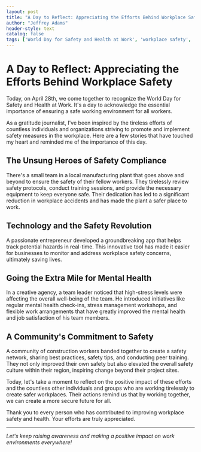 ```yaml
---
layout: post
title: "A Day to Reflect: Appreciating the Efforts Behind Workplace Safety"
author: "Jeffrey Adams"
header-style: text
catalog: false
tags: ['World Day for Safety and Health at Work', 'workplace safety', 'health', 'mental health', 'innovation', 'entrepreneurship', 'technology', 'safety compliance', 'community', 'awareness']
---
```


# A Day to Reflect: Appreciating the Efforts Behind Workplace Safety

Today, on April 28th, we come together to recognize the World Day for Safety and Health at Work. It's a day to acknowledge the essential importance of ensuring a safe working environment for all workers.

As a gratitude journalist, I've been inspired by the tireless efforts of countless individuals and organizations striving to promote and implement safety measures in the workplace. Here are a few stories that have touched my heart and reminded me of the importance of this day.

## The Unsung Heroes of Safety Compliance

There's a small team in a local manufacturing plant that goes above and beyond to ensure the safety of their fellow workers. They tirelessly review safety protocols, conduct training sessions, and provide the necessary equipment to keep everyone safe. Their dedication has led to a significant reduction in workplace accidents and has made the plant a safer place to work.

## Technology and the Safety Revolution

A passionate entrepreneur developed a groundbreaking app that helps track potential hazards in real-time. This innovative tool has made it easier for businesses to monitor and address workplace safety concerns, ultimately saving lives.

## Going the Extra Mile for Mental Health

In a creative agency, a team leader noticed that high-stress levels were affecting the overall well-being of the team. He introduced initiatives like regular mental health check-ins, stress management workshops, and flexible work arrangements that have greatly improved the mental health and job satisfaction of his team members.

## A Community's Commitment to Safety

A community of construction workers banded together to create a safety network, sharing best practices, safety tips, and conducting peer training. They not only improved their own safety but also elevated the overall safety culture within their region, inspiring change beyond their project sites.

Today, let's take a moment to reflect on the positive impact of these efforts and the countless other individuals and groups who are working tirelessly to create safer workplaces. Their actions remind us that by working together, we can create a more secure future for all.

Thank you to every person who has contributed to improving workplace safety and health. Your efforts are truly appreciated.

---

*Let's keep raising awareness and making a positive impact on work environments everywhere!*